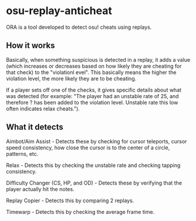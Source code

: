 # osu-replay-anticheat
ORA is a tool developed to detect osu! cheats using replays.

## How it works
Basically, when something suspicious is detected in a replay, it adds a value (which increases or decreases based on how likely they are cheating for that check) to the "violationl evel". This basically means the higher the violation level, the more likely they are to be cheating.

If a player sets off one of the checks, it gives specific details about what was detected (for example: "The player had an unstable rate of 25, and therefore ? has been added to the violation level. Unstable rate this low often indicates relax cheats.").

## What it detects
Aimbot/Aim Assist - Detects these by checking for cursor teleports, cursor speed consistency, how close the cursor is to the center of a circle, patterns, etc.

Relax - Detects this by checking the unstable rate and checking tapping consistency.

Difficulty Changer (CS, HP, and OD) - Detects these by verifying that the player actually hit the notes.

Replay Copier - Detects this by comparing 2 replays.

Timewarp - Detects this by checking the average frame time.

